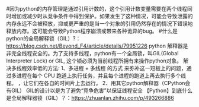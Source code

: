 #因为python的内存管理是通过引用计数的，这个引用计数变量需要在两个线程同时增加或减少时从竞争条件中得到保护。如果发生了这种情况，可能会导致泄露的内存永远不会被释放，抑或更严重的是当一个对象的引用仍然存在的情况下错误地释放内存。这可能会导致Python程序崩溃或带来各种诡异的bug。
#什么是python的全局解释锁（GIL）?：https://blog.csdn.net/Beyond_F4/article/details/79951226
python 解释器是非完全线程安全的。为了支持多线程，python有一个全局锁，叫GIL(Global Interpreter Lock) or GIL, 这个锁必须为当前线程所拥有来操作python对象。
解决多线程效率低的方法:
1、多进程 + 多线程 的方式 来弥补这一短板上的问题，通过多进程在每个 CPU 跑道上执行任务，并且每个进程的跑道上再去执行多个线程。 ，让它们在各自的时间片上去运行。
2、用其它python解释器（CPython会有GIL）
GIL的设计以是为了避免“竞争危害”以保证线程安全
【Python】到底什么是全局解释器锁（GIL）？：https://zhuanlan.zhihu.com/p/493266886